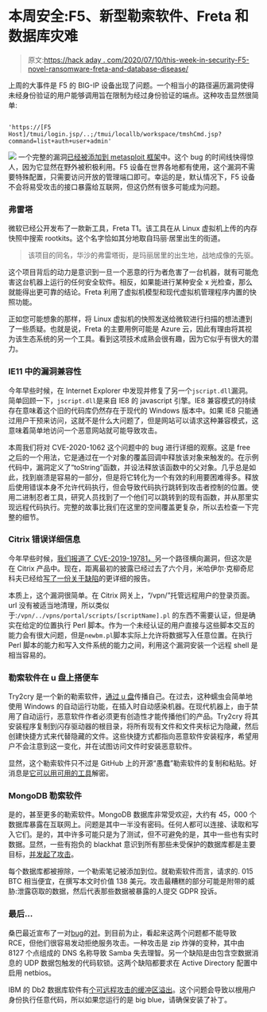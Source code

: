 # 本周安全:F5、新型勒索软件、Freta 和数据库灾难

> 原文:[https://hack aday . com/2020/07/10/this-week-in-security-F5-novel-ransomware-freta-and-database-disease/](https://hackaday.com/2020/07/10/this-week-in-security-f5-novel-ransomware-freta-and-database-woes/)

上周的大事件是 F5 的 BIG-IP 设备出现了问题。一个相当小的路径遍历漏洞使得未经身份验证的用户能够调用旨在限制为经过身份验证的端点。这种攻击显然很简单:

```

'https://[F5 Host]/tmui/login.jsp/..;/tmui/locallb/workspace/tmshCmd.jsp?command=list+auth+user+admin'

```

[![](../Images/d0d05227a7c61af45b24cbdf41cb18f8.png)](https://hackaday.com/wp-content/uploads/2020/07/cybercom.png) 一个完整的漏洞[已经被添加到 metasploit 框架](https://github.com/rapid7/metasploit-framework/pull/13807)中。这个 bug 的时间线快得惊人，因为它显然在野外被积极利用。F5 设备在世界各地都有使用，这个漏洞不需要特殊配置，只需要访问开放的管理端口即可。幸运的是，默认情况下，F5 设备不会将易受攻击的接口暴露给互联网，但这仍然有很多可能成为问题。

### 弗雷塔

微软已经公开发布了一款新工具，Freta T1。该工具在从 Linux 虚拟机上传的内存快照中搜索 rootkits。这个名字恰如其分地取自玛丽·居里出生的街道。

> 该项目的同名，华沙的弗雷塔街，是玛丽居里的出生地，战地成像的先驱。

这个项目背后的动力是意识到一旦一个恶意的行为者危害了一台机器，就有可能危害这台机器上运行的任何安全软件。相反，如果能进行某种安全 x 光检查，那么就能得出更可靠的结论。Freta 利用了虚拟机模型和现代虚拟机管理程序内置的快照功能。

正如您可能想象的那样，将 Linux 虚拟机的快照发送给微软进行扫描的想法遭到了一些质疑。也就是说，Freta 的主要用例可能是 Azure 云，因此有理由将其视为该生态系统的另一个工具。看到这项技术成熟会很有趣，因为它似乎有很大的潜力。

### IE11 中的漏洞兼容性

今年早些时候，在 Internet Explorer 中发现并修复了另一个`jscript.dll`漏洞。简单回顾一下，`jscript.dll`是来自 IE8 的 javascript 引擎。IE8 兼容模式的持续存在意味着这个旧的代码库仍然存在于现代的 Windows 版本中。如果 IE8 只能通过用户干预来访问，这就不是什么大问题了，但是网站可以请求这种兼容模式，这意味着简单地访问一个恶意网站就可能导致攻击。

本周我们将对 CVE-2020-1062 这个问题中的 bug 进行详细的观察。这是 free 之后的一个用法，它是通过在一个对象的覆盖回调中释放该对象来触发的。在示例代码中，漏洞定义了“toString”函数，并设法释放该函数中的父对象。几乎总是如此，找到崩溃是容易的一部分，但是将它转化为一个有效的利用要困难得多。释放后使用错误本身不允许代码执行，但会导致代码执行跳转到攻击者控制的位置。使用二进制忍者工具，研究人员找到了一个他们可以跳转到的现有函数，并从那里实现远程代码执行。完整的故事比我们在这里的空间覆盖更复杂，所以去检查一下完整的细节。

### Citrix 错误详细信息

今年早些时候，[我们报道了 CVE-2019-19781，](https://hackaday.com/2020/01/24/this-week-in-security-chrome-speech-bug-udp-fragmentation-and-the-big-citrix-vulnerability/)另一个路径横向漏洞，但这次是在 Citrix 产品中。现在，距离最初的披露已经过去了六个月，米哈伊尔·克柳奇尼科夫已经给[写了一份关于缺陷](https://swarm.ptsecurity.com/remote-code-execution-in-citrix-adc/)的更详细的报告。

本质上，这个漏洞很简单。在 Citrix 网关上，“/vpn/”托管远程用户的登录页面。url 没有被适当地清理，所以类似于:`/vpn/../vpns/portal/scripts/[scriptName].pl`
的东西不需要认证，但是确实在给定的位置执行 Perl 脚本。作为一个未经认证的用户直接与这些脚本交互的能力会有很大问题，但是`newbm.pl`脚本实际上允许将数据写入任意位置。在执行 Perl 脚本的能力和写入文件系统的能力之间，利用这个漏洞安装一个远程 shell 是相当容易的。

### 勒索软件在 u 盘上搭便车

Try2cry 是一个新的勒索软件，[通过 u 盘](https://www.gdatasoftware.com/blog/2020/07/36200-ransomware-tries-to-worm)传播自己。在过去，这种蠕虫会简单地使用 Windows 的自动运行功能，在插入时自动感染机器。在现代机器上，由于禁用了自动运行，恶意软件作者必须更有创造性才能传播他们的产品。Try2cry 将其安装程序复制到闪存驱动器的根目录，将所有现有文件和文件夹标记为隐藏，然后创建快捷方式来代替隐藏的文件。这些快捷方式都指向恶意软件安装程序，希望用户不会注意到这一变化，并在试图访问文件时安装恶意软件。

显然，这个勒索软件只不过是 GitHub 上的开源“愚蠢”勒索软件的复制和粘贴。好消息是[它可以用可用的工具](https://www.bleepingcomputer.com/ransomware/decryptor/how-to-decrypt-the-stupid-ransomware-family-with-stupiddecrypter/)解密。

### MongoDB 勒索软件

是的，甚至更多的勒索软件。MongoDB 数据库非常受欢迎，大约有 45，000 个数据库暴露在互联网上。问题是其中一半没有密码。任何人都可以连接、读取和写入它们。是的，其中许多可能只是为了测试，但不可避免的是，其中一些也有实时数据。显然，一些有抱负的 blackhat 意识到所有那些未受保护的数据库都是主要目标，[并发起了攻击](https://www.zdnet.com/article/hacker-ransoms-23k-mongodb-databases-and-threatens-to-contact-gdpr-authorities/)。

每个数据库都被擦除，一个勒索笔记被添加到位。就勒索软件而言，请求的. 015 BTC 相当便宜，在撰写本文时价值 138 美元。攻击最糟糕的部分可能是附带的威胁:泄露窃取的数据，然后代表那些数据被暴露的人提交 GDPR 投诉。

### 最后…

桑巴最近宣布了一对[bug](https://www.samba.org/samba/security/CVE-2020-14303.html)的[对](https://www.samba.org/samba/security/CVE-2020-10745.html)。到目前为止，看起来这两个问题都不能导致 RCE，但他们很容易发动拒绝服务攻击。一种攻击是 zip 炸弹的变种，其中由 8127 个点组成的 DNS 名称导致 Samba 失去理智。另一个缺陷是由包含空数据消息的 UDP 数据包触发的代码软锁。这两个缺陷都要求在 Active Directory 配置中启用 netbios。

IBM 的 Db2 数据库软件有[个可远程攻击的缓冲区溢出](https://www.ibm.com/support/pages/node/6242332)。这个问题会导致以根用户身份执行任意代码，所以如果您运行的是 big blue，请确保安装了补丁。